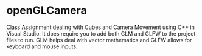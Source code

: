 # openGLCamera
Class Assignment dealing with Cubes and Camera Movement using C++ in Visual Studio.
It does require you to add both GLM and GLFW to the project files to run. 
GLM helps deal with vector mathematics and GLFW allows for keyboard and mouse inputs.
